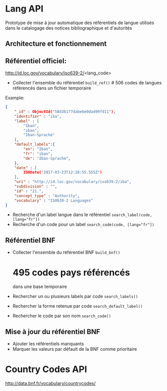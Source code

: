 # Lang API

Prototype de mise à jour automatique des référentiels de langue utilisés dans le catalogage des notices bibliographique et d'autorités
## Architecture et fonctionnement


## Référentiel officiel:

http://id.loc.gov/vocabulary/iso639-2/<lang_code>

* Collecter l'ensemble du référentiel
`build_ref()`
		# 506 codes  de langues référencés
		dans un fichier temporaire

Example:
```json
{
	"_id" : ObjectId("58d3b177dabe6e0da499fd11"),
	"identifier" : "iba",
	"label" : [
		"Iban",
		"iban",
		"Iban-Sprache"
	],
	"default_labels":{
		"en": "Iban",
		"fr": "iban",
		"de": "Iban-Sprache",
	},
	"date" : [
		ISODate("2017-03-23T12:28:55.555Z")
	],
	"uri" : "http://id.loc.gov/vocabulary/iso639-2/iba",
	"subdivision" : "",
	"id" : "21.",
	"concept_type" : "Authority",
	"vocabulary" : "ISO639-2 Languages"
}
```
* Recherche d'un label langue dans le référentiel `search_label(code, [lang="fr"])`
* Recherche d'un code pour un label
`search_code(code, [lang="fr"])`

## Référentiel BNF
* Collecter l'ensemble du référentiel BNF `build_bnf()`

	# 495 codes pays référencés
	dans une base temporaire
* Rechercher un ou plusieurs labels par code `search_labels()`
* Rechercher la forme retenue par code `search_default_label()`
* Rechercher le code par son nom
`search_code()`

## Mise à jour du référentiel BNF

* Ajouter les référentiels manquants
* Marquer les valeurs par défault de la BNF comme prioritaire

 # Country Codes API
 http://data.bnf.fr/vocabulary/countrycodes/
